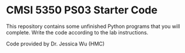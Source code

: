 # CMSI 5350 PS03 Starter Code

This repository contains some unfinished Python programs that you will complete. Write the code according to the lab instructions.

Code provided by Dr. Jessica Wu (HMC)